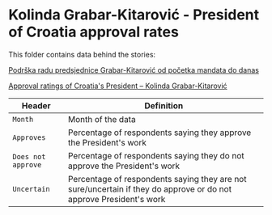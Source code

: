 # Kolinda Grabar-Kitarović - President of Croatia approval rates

This folder contains data behind the stories: 

[Podrška radu predsjednice Grabar-Kitarović od početka mandata do danas](https://viborc.com/hr/podrska-radu-predsjednice-grabar-kitarovic-od-pocetka-mandata-do-danas/)

[Approval ratings of Croatia's President – Kolinda Grabar-Kitarović](https://viborc.com/approval-ratings-kolinda-grabar-kitarovic-croatia-president/)




Header | Definition
---|---------
`Month` | Month of the data
`Approves` | Percentage of respondents saying they approve the President's work
`Does not approve` | Percentage of respondents saying they do not approve the President's work
`Uncertain` | Percentage of respondents saying they are not sure/uncertain if they do approve or do not approve President's work
